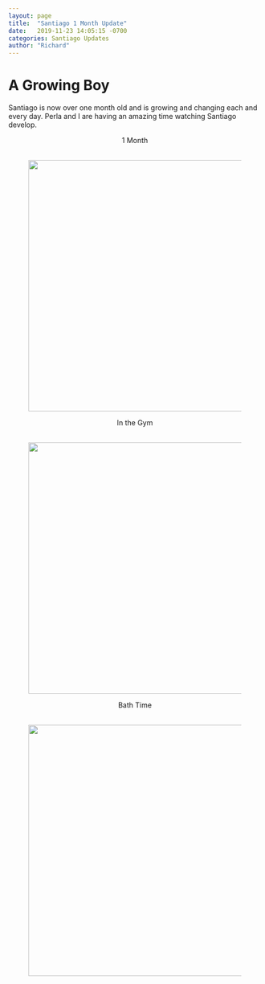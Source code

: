 ```yaml
---
layout: page
title:  "Santiago 1 Month Update"
date:   2019-11-23 14:05:15 -0700
categories: Santiago Updates
author: "Richard"
---
```

# A Growing Boy <br>

Santiago is now over one month old and is growing and changing each and every day. Perla and I are having an amazing time watching Santiago develop.

<center> 1 Month
<figure><center>
  <img width="500" src="https://gallery.mailchimp.com/96050d6198733cfea0f26d4cd/images/74470142-b0e5-4263-b61b-e2c1e2b3fe24.jpeg"/>
</center></figure>


<center> In the Gym
<figure><center>
  <img width="500" src="https://gallery.mailchimp.com/96050d6198733cfea0f26d4cd/images/c44a4afa-91b3-4a6f-906c-051ba8edcfee.jpeg"/>
</center></figure>
  
  
  <center> Bath Time
<figure><center>
  <img width="500" src="https://gallery.mailchimp.com/96050d6198733cfea0f26d4cd/images/7e03af99-51e7-4951-8ff4-65aaebb99763.jpeg"/>
</center></figure>
